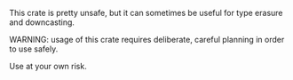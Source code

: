 This crate is pretty unsafe, but it can sometimes be useful for type erasure and downcasting.

WARNING: usage of this crate requires deliberate, careful planning in order to use safely.

Use at your own risk.
